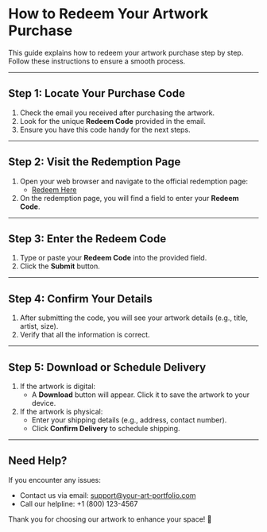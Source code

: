 # How to Redeem Your Artwork Purchase

This guide explains how to redeem your artwork purchase step by step. Follow these instructions to ensure a smooth process.

---

## Step 1: Locate Your Purchase Code
1. Check the email you received after purchasing the artwork.
2. Look for the unique **Redeem Code** provided in the email.
3. Ensure you have this code handy for the next steps.

---

## Step 2: Visit the Redemption Page
1. Open your web browser and navigate to the official redemption page:
   - [Redeem Here](https://your-art-portfolio.com/redeem)
2. On the redemption page, you will find a field to enter your **Redeem Code**.

---

## Step 3: Enter the Redeem Code
1. Type or paste your **Redeem Code** into the provided field.
2. Click the **Submit** button.

---

## Step 4: Confirm Your Details
1. After submitting the code, you will see your artwork details (e.g., title, artist, size).
2. Verify that all the information is correct.

---

## Step 5: Download or Schedule Delivery
1. If the artwork is digital:
   - A **Download** button will appear. Click it to save the artwork to your device.
2. If the artwork is physical:
   - Enter your shipping details (e.g., address, contact number).
   - Click **Confirm Delivery** to schedule shipping.

---

## Need Help?
If you encounter any issues:
- Contact us via email: [support@your-art-portfolio.com](mailto:support@your-art-portfolio.com)
- Call our helpline: +1 (800) 123-4567

Thank you for choosing our artwork to enhance your space! 🎨
